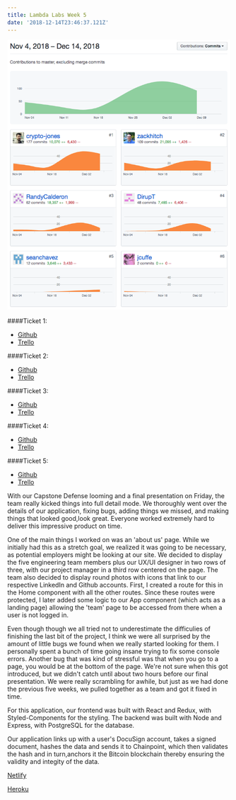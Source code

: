 ```yaml
---
title: Lambda Labs Week 5
date: '2018-12-14T23:46:37.121Z'
---
```


![Contributions](./github_graph.png)

####Ticket 1:

- [Github](https://github.com/Lambda-School-Labs/ChainPointDocusign/pull/187)
- [Trello](https://trello.com/c/gPchXoiB)

####Ticket 2:

- [Github](https://github.com/Lambda-School-Labs/ChainPointDocusign/pull/195)
- [Trello](https://trello.com/c/uISK1HAF)

####Ticket 3:

- [Github](https://github.com/Lambda-School-Labs/ChainPointDocusign/pull/194)
- [Trello](https://trello.com/c/J3TW9LGw)

####Ticket 4:

- [Github](https://github.com/Lambda-School-Labs/ChainPointDocusign/pull/200)
- [Trello](https://trello.com/c/wgaAbBzr)

####Ticket 5:

- [Github](https://github.com/Lambda-School-Labs/ChainPointDocusign/pull/202)
- [Trello](https://trello.com/c/S3jmbn9v)

With our Capstone Defense looming and a final presentation on Friday, the team really kicked things into full detail mode. We thoroughly went over the details of our application, fixing bugs, adding things we missed, and making things that looked good,look great. Everyone worked extremely hard to deliver this impressive product on time.

One of the main things I worked on was an 'about us' page. While we initially had this as a stretch goal, we realized it was going to be necessary, as potential employers might be looking at our site. We decided to display the five engineering team members plus our UX/UI designer in two rows of three, with our project manager in a third row centered on the page. The team also decided to display round photos with icons that link to our respective LinkedIn and Github accounts. First, I created a route for this in the Home component with all the other routes. Since these routes were protected, I later added some logic to our App component (which acts as a landing page) allowing the 'team' page to be accessed from there when a user is not logged in.

Even though though we all tried not to underestimate the difficulies of finishing the last bit of the project, I think we were all surprised by the amount of little bugs we found when we really started looking for them. I personally spent a bunch of time going insane trying to fix some console errors. Another bug that was kind of stressful was that when you go to a page, you would be at the bottom of the page. We're not sure when this got introduced, but we didn't catch until about two hours before our final presentation. We were really scrambling for awhile, but just as we had done the previous five weeks, we pulled together as a team and got it fixed in time.

For this application, our frontend was built with React and Redux, with Styled-Components for the styling. The backend was built with Node and Express, with PostgreSQL for the database.

Our application links up with a user's DocuSign account, takes a signed document, hashes the data and sends it to Chainpoint, which then validates the hash and in turn,anchors it the Bitcoin blockchain thereby ensuring the validity and integity of the data.

[Netlify](https://chainpoint-docusign.netlify.com/)

[Heroku](https://chainpoint-docusign-server.herokuapp.com/)
